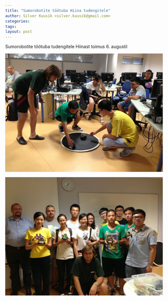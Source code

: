 ```yaml
---
title: "Sumorobotite töötuba Hiina tudengitele"
author: Silver Kuusik <silver.kuusik@gmail.com>
categories: 
tags: 
layout: post
---
```


Sumorobotite töötuba tudengitele Hiinast toimus 6. augustil

![pilt1](/assets/img/event/china1.jpg)

![pilt2](/assets/img/event/china2.jpg)
